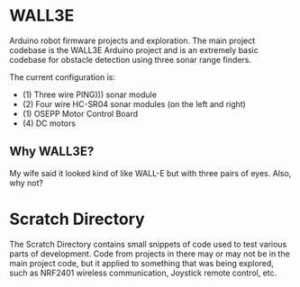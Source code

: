 # WALL3E
Arduino robot firmware projects and exploration. 
The main project codebase is the WALL3E Arduino project and is an extremely basic codebase for obstacle detection using three sonar range finders. 

The current configuration is:
- (1) Three wire PING))) sonar module
- (2) Four wire HC-SR04 sonar modules (on the left and right)
- (1) OSEPP Motor Control Board
- (4) DC motors

## Why WALL3E?
My wife said it looked kind of like WALL-E but with three pairs of eyes. Also, why not?

# Scratch Directory
The Scratch Directory contains small snippets of code used to test various parts of development. Code from projects in there may or may not be in the main project code, but it applied to something that was being explored, such as NRF2401 wireless communication, Joystick remote control, etc.


